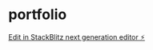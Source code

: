# portfolio

[Edit in StackBlitz next generation editor ⚡️](https://stackblitz.com/~/github.com/sakshichhabra067/portfolio)